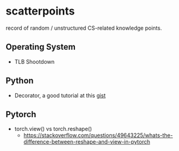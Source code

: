 # scatterpoints

record of random / unstructured CS-related knowledge points.

## Operating System

- TLB Shootdown

## Python

- Decorator, a good tutorial at this [gist](https://gist.github.com/Zearin/2f40b7b9cfc51132851a)

## Pytorch

- torch.view() vs torch.reshape()
  - <https://stackoverflow.com/questions/49643225/whats-the-difference-between-reshape-and-view-in-pytorch>
  